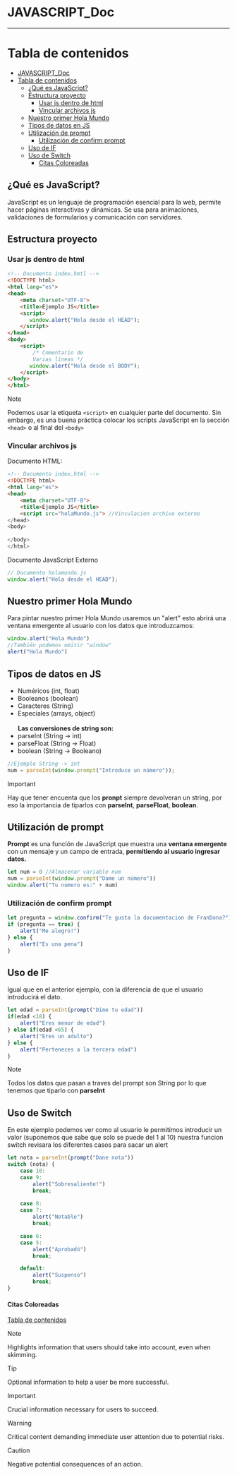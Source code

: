 # JAVASCRIPT_Doc
--------------

[//]: # (version: 1.0)
[//]: # (author: Fran Dona)
[//]: # (date: 2024-02-22)



# Tabla de contenidos
- [JAVASCRIPT\_Doc](#javascript_doc)
- [Tabla de contenidos](#tabla-de-contenidos)
  - [¿Qué es JavaScript?](#qué-es-javascript)
  - [Estructura proyecto](#estructura-proyecto)
    - [Usar js dentro de html](#usar-js-dentro-de-html)
    - [Vincular archivos js](#vincular-archivos-js)
  - [Nuestro primer Hola Mundo](#nuestro-primer-hola-mundo)
  - [Tipos de datos en JS](#tipos-de-datos-en-js)
  - [Utilización de prompt](#utilización-de-prompt)
    - [Utilización de confirm prompt](#utilización-de-confirm-prompt)
  - [Uso de IF](#uso-de-if)
  - [Uso de Switch](#uso-de-switch)
      - [Citas Coloreadas](#citas-coloreadas)



## ¿Qué es JavaScript?
JavaScript es un lenguaje de programación esencial para la web, permite hacer páginas interactivas y dinámicas. Se usa para animaciones, validaciones de formularios y comunicación con servidores.

## Estructura proyecto

### Usar js dentro de html

```html
<!-- Documento index.hmtl -->
<!DOCTYPE html>
<html lang="es">
<head>
    <meta charset="UTF-8">
    <title>Ejemplo JS</title>
    <script>
       window.alert("Hola desde el HEAD");
    </script>
</head>
<body>
    <script>
        /* Comentario de 
        Varias líneas */
       window.alert("Hola desde el BODY");
    </script>
</body>
</html>
```

> [!NOTE]  
> Podemos usar la etiqueta `<script>` en cualquier parte del documento. Sin embargo, es una buena práctica colocar los scripts JavaScript en la sección `<head>` o al final del `<body>`


### Vincular archivos js
Documento HTML:
```html
<!-- Documento index.html -->
<!DOCTYPE html>
<html lang="es">
<head>
    <meta charset="UTF-8">
    <title>Ejemplo JS</title>
    <script src="holaMundo.js"> //Vinculacion archivo externo
</head>
<body>
    
</body>
</html>
```
 
Documento JavaScript Externo
```js
// Documento holamundo.js
window.alert("Hola desde el HEAD");
```

## Nuestro primer Hola Mundo
Para pintar nuestro primer Hola Mundo usaremos un "alert" esto abrirá una ventana emergente al usuario con los datos que introduzcamos:
```js
window.alert("Hola Mundo")
//También podemos omitir "window"
alert("Hola Mundo")
```

## Tipos de datos en JS
- Numéricos (int, float)
- Booleanos (boolean)
- Caracteres (String)
- Especiales (arrays, object) 
<br><br>
**Las conversiones de string son:**
- parseInt (String -> int)
- parseFloat (String -> Float) 
- boolean (String -> Booleano)

```js
//Ejemplo String -> int
num = parseInt(window.prompt("Introduce un número"));
```

> [!IMPORTANT]  
> Hay que tener encuenta que los **pronpt** siempre devolveran un string, por eso la importancia de tiparlos con **parseInt**, **parseFloat**, **boolean**.


## Utilización de prompt

**Prompt** es una función de JavaScript que muestra una **ventana emergente** con un mensaje y un campo de entrada, **permitiendo al usuario ingresar datos.**

```js
let num = 0 //Almacenar variable num 
num = parseInt(window.prompt("Dame un número"))
window.alert("Tu numero es:" + num)
```

### Utilización de confirm prompt

```js
let pregunta = window.confirm("Te gusta la documentacion de FranDona?")
if (pregunta == true) {
    alert("Me alegro!")
} else {
    alert("Es una pena")
}
``` 

## Uso de IF

Igual que en el anterior ejemplo, con la diferencia de que el usuario introducirá el dato.

```js
let edad = parseInt(prompt("Dime tu edad"))
if(edad <18) {
    alert("Eres menor de edad")
} else if(edad <65) {
    alert("Eres un adulto")
} else {
    alert("Perteneces a la tercera edad")
}
```

> [!NOTE]  
>Todos los datos que pasan a traves del prompt son String por lo que tenemos que tiparlo con **parseInt**

## Uso de Switch
En este ejemplo podemos ver como al usuario le permitimos introducir un valor (suponemos que sabe que solo se puede del 1 al 10) nuestra funcion switch revisara los diferentes casos para sacar un alert
```js
let nota = parseInt(prompt("Dane nota"))
switch (nota) {
    case 10:
    case 9:
        alert("Sobresaliente!")
        break;
        
    case 8:
    case 7:
        alert("Notable")
        break;

    case 6:
    case 5:
        alert("Aprobadó")
        break;

    default:
        alert("Suspenso")
        break;
}
```

#### Citas Coloreadas
[Tabla de contenidos](#tabla-de-contenidos)

> [!NOTE]  
> Highlights information that users should take into account, even when skimming.

> [!TIP]
> Optional information to help a user be more successful.

> [!IMPORTANT]  
> Crucial information necessary for users to succeed.

> [!WARNING]  
> Critical content demanding immediate user attention due to potential risks.

> [!CAUTION]
> Negative potential consequences of an action.
